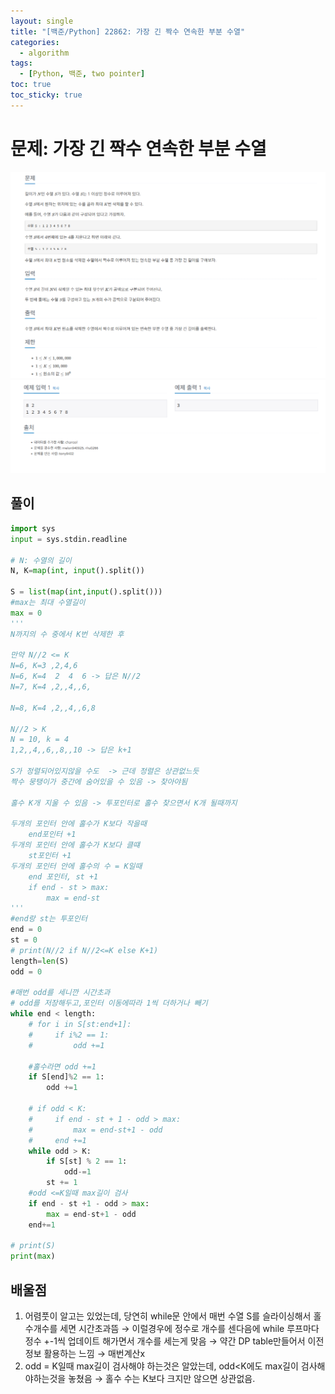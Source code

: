 ```yaml
---
layout: single
title: "[백준/Python] 22862: 가장 긴 짝수 연속한 부분 수열"
categories:
  - algorithm
tags:
  - [Python, 백준, two pointer]
toc: true
toc_sticky: true
---
```

# 문제: 가장 긴 짝수 연속한 부분 수열

![](/assets/images/2025-09-18-11-22-58.png)
![](/assets/images/2025-09-18-11-23-14.png)
## 풀이

```python
import sys
input = sys.stdin.readline

# N: 수열의 길이
N, K=map(int, input().split())

S = list(map(int,input().split()))
#max는 최대 수열길이
max = 0
'''
N까지의 수 중에서 K번 삭제한 후 

만약 N//2 <= K
N=6, K=3 ,2,4,6
N=6, K=4  2  4  6 -> 답은 N//2
N=7, K=4 ,2,,4,,6,

N=8, K=4 ,2,,4,,6,8

N//2 > K
N = 10, k = 4
1,2,,4,,6,,8,,10 -> 답은 k+1

S가 정렬되어있지않을 수도  -> 근데 정렬은 상관없느듯
짝수 뭉탱이가 중간에 숨어있을 수 있음 -> 찾아야됨

홀수 K개 지울 수 있음 -> 투포인터로 홀수 찾으면서 K개 될때까지

두개의 포인터 안에 홀수가 K보다 작을때
    end포인터 +1
두개의 포인터 안에 홀수가 K보다 클떄
    st포인터 +1
두개의 포인터 안에 홀수의 수 = K일때
    end 포인터, st +1
    if end - st > max:
        max = end-st
'''
#end랑 st는 투포인터
end = 0
st = 0
# print(N//2 if N//2<=K else K+1)
length=len(S)
odd = 0

#매번 odd를 세니깐 시간초과
# odd를 저장해두고,포인터 이동에따라 1씩 더하거나 빼기
while end < length:
    # for i in S[st:end+1]:
    #     if i%2 == 1:
    #         odd +=1
    
    #홀수라면 odd +=1
    if S[end]%2 == 1:
        odd +=1

    # if odd < K:
    #     if end - st + 1 - odd > max:
    #         max = end-st+1 - odd
    #     end +=1
    while odd > K:
        if S[st] % 2 == 1:
            odd-=1
        st += 1
    #odd <=K일때 max길이 검사
    if end - st +1 - odd > max:
        max = end-st+1 - odd
    end+=1

# print(S)
print(max)                    
```

## 배울점

1. 어렴풋이 알고는 있었는데, 당연히 while문 안에서 매번 수열 S를 슬라이싱해서 홀수개수를 세면 시간초과뜸 → 이럴경우에 정수로 개수를 센다음에 while 루프마다 정수 +-1씩 업데이트 해가면서 개수를 세는게 맞음 → 약간 DP table만들어서 이전 정보 활용하는 느낌 → 매번계산x
2. odd = K일때 max길이 검사해야 하는것은 알았는데, odd<K에도 max길이 검사해야하는것을 놓쳤음 → 홀수 수는 K보다 크지만 않으면 상관없음.